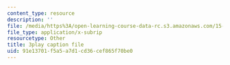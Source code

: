 ```yaml
---
content_type: resource
description: ''
file: /media/https%3A/open-learning-course-data-rc.s3.amazonaws.com/15-071-the-analytics-edge-spring-2017/91e13701f5a5a7d1cd36cef865f70be0_MK3DduTjcrA.srt
file_type: application/x-subrip
resourcetype: Other
title: 3play caption file
uid: 91e13701-f5a5-a7d1-cd36-cef865f70be0
---
```

